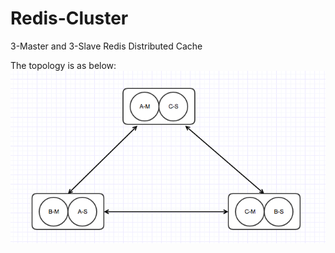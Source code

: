 # Redis-Cluster

3-Master and 3-Slave Redis Distributed Cache

The topology is as below:
![](https://github.com/xxu10/Redis-Cluster/blob/master/images/Screen%20Shot%202018-10-18%20at%206.09.34%20PM.png)
